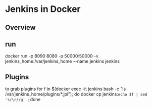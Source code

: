 # Jenkins in Docker

## Overview

## run
docker run -p 8090:8080 -p 50000:50000 -v jenkins_home:/var/jenkins_home --name jenkins jenkins

## Plugins

to grab plugins
for f in $(docker exec -it jenkins bash -c "ls /var/jenkins_home/plugins/*.jpi"); do docker cp jenkins:`echo $f | sed 's/\r//g'` .; done

